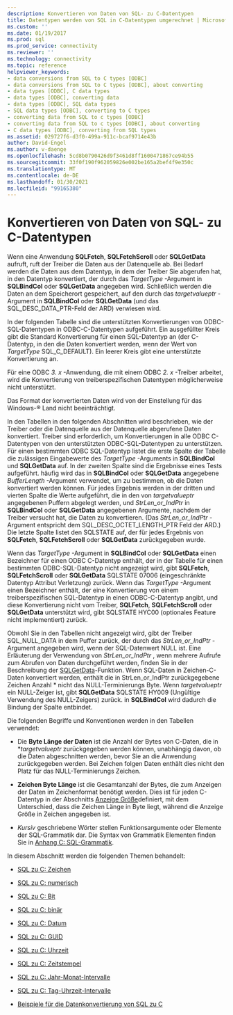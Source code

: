 ```yaml
---
description: Konvertieren von Daten von SQL- zu C-Datentypen
title: Datentypen werden von SQL in C-Datentypen umgerechnet | Microsoft-Dokumentation
ms.custom: ''
ms.date: 01/19/2017
ms.prod: sql
ms.prod_service: connectivity
ms.reviewer: ''
ms.technology: connectivity
ms.topic: reference
helpviewer_keywords:
- data conversions from SQL to C types [ODBC]
- data conversions from SQL to C types [ODBC], about converting
- data types [ODBC], C data types
- data types [ODBC], converting data
- data types [ODBC], SQL data types
- SQL data types [ODBC], converting to C types
- converting data from SQL to c types [ODBC]
- converting data from SQL to c types [ODBC], about converting
- C data types [ODBC], converting from SQL types
ms.assetid: 029727f6-d3f0-499a-911c-bcaf9714e43b
author: David-Engel
ms.author: v-daenge
ms.openlocfilehash: 5cd8b0790426d9f3461d8ff1600471867ce94b55
ms.sourcegitcommit: 33f0f190f962059826e002be165a2bef4f9e350c
ms.translationtype: MT
ms.contentlocale: de-DE
ms.lasthandoff: 01/30/2021
ms.locfileid: "99165380"
---
```

# <a name="converting-data-from-sql-to-c-data-types"></a>Konvertieren von Daten von SQL- zu C-Datentypen
Wenn eine Anwendung **SQLFetch**, **SQLFetchScroll** oder **SQLGetData** aufruft, ruft der Treiber die Daten aus der Datenquelle ab. Bei Bedarf werden die Daten aus dem Datentyp, in dem der Treiber Sie abgerufen hat, in den Datentyp konvertiert, der durch das *TargetType* -Argument in **SQLBindCol** oder **SQLGetData** angegeben wird. Schließlich werden die Daten an dem Speicherort gespeichert, auf den durch das *targetvalueptr* -Argument in **SQLBindCol** oder **SQLGetData** (und das SQL_DESC_DATA_PTR-Feld der ARD) verwiesen wird.  
  
 In der folgenden Tabelle sind die unterstützten Konvertierungen von ODBC-SQL-Datentypen in ODBC-C-Datentypen aufgeführt. Ein ausgefüllter Kreis gibt die Standard Konvertierung für einen SQL-Datentyp an (der C-Datentyp, in den die Daten konvertiert werden, wenn der Wert von *TargetType* SQL_C_DEFAULT). Ein leerer Kreis gibt eine unterstützte Konvertierung an.  
  
 Für eine ODBC *3. x* -Anwendung, die mit einem ODBC *2. x* -Treiber arbeitet, wird die Konvertierung von treiberspezifischen Datentypen möglicherweise nicht unterstützt.  
  
 Das Format der konvertierten Daten wird von der Einstellung für das Windows-® Land nicht beeinträchtigt.  
  
 In den Tabellen in den folgenden Abschnitten wird beschrieben, wie der Treiber oder die Datenquelle aus der Datenquelle abgerufene Daten konvertiert. Treiber sind erforderlich, um Konvertierungen in alle ODBC C-Datentypen von den unterstützten ODBC-SQL-Datentypen zu unterstützen. Für einen bestimmten ODBC SQL-Datentyp listet die erste Spalte der Tabelle die zulässigen Eingabewerte des *TargetType* -Arguments in **SQLBindCol** und **SQLGetData** auf. In der zweiten Spalte sind die Ergebnisse eines Tests aufgeführt. häufig wird das in **SQLBindCol** oder **SQLGetData** angegebene *BufferLength* -Argument verwendet, um zu bestimmen, ob die Daten konvertiert werden können. Für jedes Ergebnis werden in der dritten und vierten Spalte die Werte aufgeführt, die in den von *targetvalueptr* angegebenen Puffern abgelegt werden, und *StrLen_or_IndPtr* in **SQLBindCol** oder **SQLGetData** angegebenen Argumente, nachdem der Treiber versucht hat, die Daten zu konvertieren. (Das *StrLen_or_IndPtr* -Argument entspricht dem SQL_DESC_OCTET_LENGTH_PTR Feld der ARD.) Die letzte Spalte listet den SQLSTATE auf, der für jedes Ergebnis von **SQLFetch**, **SQLFetchScroll** oder **SQLGetData** zurückgegeben wurde.  
  
 Wenn das *TargetType* -Argument in **SQLBindCol** oder **SQLGetData** einen Bezeichner für einen ODBC C-Datentyp enthält, der in der Tabelle für einen bestimmten ODBC-SQL-Datentyp nicht angezeigt wird, gibt **SQLFetch**, **SQLFetchScroll** oder **SQLGetData** SQLSTATE 07006 (eingeschränkte Datentyp Attribut Verletzung) zurück. Wenn das *TargetType* -Argument einen Bezeichner enthält, der eine Konvertierung von einem treiberspezifischen SQL-Datentyp in einen ODBC-C-Datentyp angibt, und diese Konvertierung nicht vom Treiber, **SQLFetch**, **SQLFetchScroll** oder **SQLGetData** unterstützt wird, gibt SQLSTATE HYC00 (optionales Feature nicht implementiert) zurück.  
  
 Obwohl Sie in den Tabellen nicht angezeigt wird, gibt der Treiber SQL_NULL_DATA in dem Puffer zurück, der durch das *StrLen_or_IndPtr* -Argument angegeben wird, wenn der SQL-Datenwert NULL ist. Eine Erläuterung der Verwendung von *StrLen_or_IndPtr* , wenn mehrere Aufrufe zum Abrufen von Daten durchgeführt werden, finden Sie in der Beschreibung der [SQLGetData](../../../odbc/reference/syntax/sqlgetdata-function.md)-Funktion. Wenn SQL-Daten in Zeichen-C-Daten konvertiert werden, enthält die in StrLen_or_IndPtr zurückgegebene Zeichen Anzahl \*  nicht das NULL-Terminierungs Byte. Wenn *targetvalueptr* ein NULL-Zeiger ist, gibt **SQLGetData** SQLSTATE HY009 (Ungültige Verwendung des NULL-Zeigers) zurück. in **SQLBindCol** wird dadurch die Bindung der Spalte entbindet.  
  
 Die folgenden Begriffe und Konventionen werden in den Tabellen verwendet:  
  
-   Die **Byte Länge der Daten** ist die Anzahl der Bytes von C-Daten, die in **targetvalueptr* zurückgegeben werden können, unabhängig davon, ob die Daten abgeschnitten werden, bevor Sie an die Anwendung zurückgegeben werden. Bei Zeichen folgen Daten enthält dies nicht den Platz für das NULL-Terminierungs Zeichen.  
  
-   **Zeichen Byte Länge** ist die Gesamtanzahl der Bytes, die zum Anzeigen der Daten im Zeichenformat benötigt werden. Dies ist für jeden C-Datentyp in der Abschnitts [Anzeige Größe](../../../odbc/reference/appendixes/display-size.md)definiert, mit dem Unterschied, dass die Zeichen Länge in Byte liegt, während die Anzeige Größe in Zeichen angegeben ist.  
  
-   *Kursiv* geschriebene Wörter stellen Funktionsargumente oder Elemente der SQL-Grammatik dar. Die Syntax von Grammatik Elementen finden Sie in [Anhang C: SQL-Grammatik](../../../odbc/reference/appendixes/appendix-c-sql-grammar.md).  
  
 In diesem Abschnitt werden die folgenden Themen behandelt:  
  
-   [SQL zu C: Zeichen](../../../odbc/reference/appendixes/sql-to-c-character.md)  
  
-   [SQL zu C: numerisch](../../../odbc/reference/appendixes/sql-to-c-numeric.md)  
  
-   [SQL zu C: Bit](../../../odbc/reference/appendixes/sql-to-c-bit.md)  
  
-   [SQL zu C: binär](../../../odbc/reference/appendixes/sql-to-c-binary.md)  
  
-   [SQL zu C: Datum](../../../odbc/reference/appendixes/sql-to-c-date.md)  
  
-   [SQL zu C: GUID](../../../odbc/reference/appendixes/sql-to-c-guid.md)  
  
-   [SQL zu C: Uhrzeit](../../../odbc/reference/appendixes/sql-to-c-time.md)  
  
-   [SQL zu C: Zeitstempel](../../../odbc/reference/appendixes/sql-to-c-timestamp.md)  
  
-   [SQL zu C: Jahr-Monat-Intervalle](../../../odbc/reference/appendixes/sql-to-c-year-month-intervals.md)  
  
-   [SQL zu C: Tag-Uhrzeit-Intervalle](../../../odbc/reference/appendixes/sql-to-c-day-time-intervals.md)  
  
-   [Beispiele für die Datenkonvertierung von SQL zu C](../../../odbc/reference/appendixes/sql-to-c-data-conversion-examples.md)
